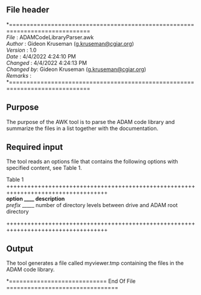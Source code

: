 ## File header
*=============================================================================  \
_File_      : ADAMCodeLibraryParser.awk  \
_Author_    : Gideon Kruseman \(g.kruseman@cgiar.org\)  \
_Version_   : 1.0  
_Date_      : 4/4/2022 4:24:10 PM  \
_Changed_   : 4/4/2022 4:24:13 PM  \
_Changed by_: Gideon Kruseman \(g.kruseman@cgiar.org\)  \
_Remarks_   :  \
*=============================================================================  
## Purpose
The purpose of the AWK tool is to parse the ADAM code library and summarize the files in a list together with the documentation.

## Required input
The tool reads an options file that contains the following options with specified content, see Table 1.

Table 1  \
+++++++++++++++++++++++++++++++++++++++++++++++++++++++++++++++++++++++++++++++++++  \
**option \_\_\_\_     description**  \
_prefix_ \_\_\_\_\_     number of directory levels between drive and ADAM root directory  

+++++++++++++++++++++++++++++++++++++++++++++++++++++++++++++++++++++++++++++++++++  

## Output
The tool generates a file called myviewer.tmp containing the files in the ADAM code library. 


*============================   End Of File   ================================
